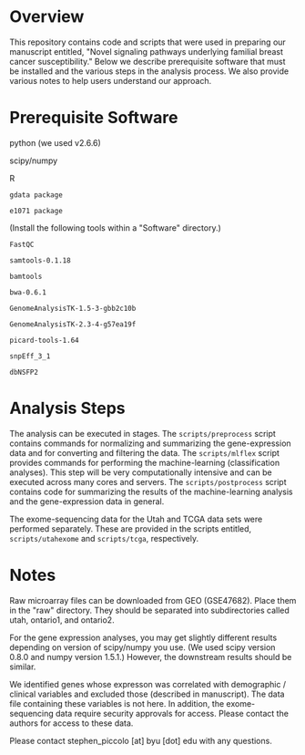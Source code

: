 Overview
====

This repository contains code and scripts that were used in preparing our manuscript entitled, "Novel signaling pathways underlying familial breast cancer susceptibility." Below we describe prerequisite software that must be installed and the various steps in the analysis process. We also provide various notes to help users understand our approach.

Prerequisite Software
====

  python (we used v2.6.6)

  scipy/numpy

  R

    gdata package

    e1071 package

  (Install the following tools within a "Software" directory.)

    FastQC

    samtools-0.1.18

    bamtools

    bwa-0.6.1

    GenomeAnalysisTK-1.5-3-gbb2c10b

    GenomeAnalysisTK-2.3-4-g57ea19f

    picard-tools-1.64

    snpEff_3_1

    dbNSFP2

Analysis Steps
====

The analysis can be executed in stages. The ```scripts/preprocess``` script contains commands for normalizing and summarizing the gene-expression data and for converting and filtering the data. The ```scripts/mlflex``` script provides commands for performing the machine-learning (classification analyses). This step will be very computationally intensive and can be executed across many cores and servers. The ```scripts/postprocess``` script contains code for summarizing the results of the machine-learning analysis and the gene-expression data in general.

The exome-sequencing data for the Utah and TCGA data sets were performed separately. These are provided in the scripts entitled, ```scripts/utahexome``` and ```scripts/tcga```, respectively.

Notes
====

Raw microarray files can be downloaded from GEO (GSE47682). Place them in the "raw" directory. They should be separated into subdirectories called utah, ontario1, and ontario2.

For the gene expression analyses, you may get slightly different results depending on version of scipy/numpy you use. (We used scipy version 0.8.0 and numpy version 1.5.1.) However, the downstream results should be similar.

We identified genes whose expresson was correlated with demographic / clinical variables and excluded those (described in manuscript). The data file containing these variables is not here. In addition, the exome-sequencing data require security approvals for access. Please contact the authors for access to these data.

Please contact stephen_piccolo [at] byu [dot] edu with any questions.
